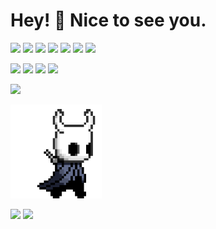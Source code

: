 

# Hey! 👋 Nice to see you. #

<!-- Sección de Skills -->
<!-- Sección de Skills -->
<!-- Sección de Skills -->
<!-- Sección de Skills -->
<div >
  <!-- Skills (Iconos) -->
  <div>
    <p>
       <img src="https://img.shields.io/badge/Python-14354C?style=for-the-badge&logo=python&logoColor=white">
       <img src="https://img.shields.io/badge/java-%23ED8B00.svg?style=for-the-badge&logo=openjdk&logoColor=white">
       <img src="https://img.shields.io/badge/php-%23777BB4.svg?style=for-the-badge&logo=php&logoColor=white">
       <img src="https://img.shields.io/badge/mysql-4479A1.svg?style=for-the-badge&logo=mysql&logoColor=white">
       <img src="https://img.shields.io/badge/HTML5-E34F26?style=for-the-badge&logo=html5&logoColor=white">
       <img src="https://img.shields.io/badge/CSS-239120?&style=for-the-badge&logo=css3&logoColor=white">
       <img src="https://img.shields.io/badge/JavaScript-323330?style=for-the-badge&logo=javascript&logoColor=F7DF1E">
    </p>
    <p>
      <img src="https://img.shields.io/badge/Git-F05032?style=for-the-badge&logo=git&logoColor=white">
      <img src="https://img.shields.io/badge/GitHub-100000?style=for-the-badge&logo=github&logoColor=white">
      <img src="https://img.shields.io/badge/Visual%20Studio%20Code-0078d7.svg?style=for-the-badge&logo=visual-studio-code&logoColor=white">
      <img src="https://img.shields.io/badge/Postman-FF6C37?style=for-the-badge&logo=postman&logoColor=white">
    </p>
    <p>
        <a src="mailto:sebas2002jhon@gmail.com">
          <img src="https://img.shields.io/badge/Gmail-D14836?style=for-the-badge&logo=gmail&logoColor=white">
        </a>
    </p>
  </div>

  <!-- Hollow Knight GIF -->
  <div>
    <img height="150" src="https://raw.githubusercontent.com/TanZng/TanZng/master/assets/hollor_knight3.gif"/>
  </div>
</div>



<!-- Tabla para alinear Lenguajes y Stats -->
<p align= "">
  <img height= "150" src="https://github-readme-stats.vercel.app/api?username=gitsJhon&theme=react&show_icons=true&include_all_commits=true" />
  <img height= "150" src="https://github-readme-stats.vercel.app/api/top-langs/?username=gitsJhon&theme=react&layout=compact" />
</p>
